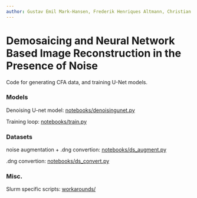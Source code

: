 ```yaml
---
author: Gustav Emil Mark-Hansen, Frederik Henriques Altmann, Christian Igel & Ankit Kariryaa
---
```

# Demosaicing and Neural Network Based Image Reconstruction in the Presence of Noise

Code for generating CFA data, and training U-Net models.


### Models
Denoising U-net model: [notebooks/denoisingunet.py](notebooks/denoisingunet.py)

Training loop: [notebooks/train.py](notebooks/train.py)

### Datasets
noise augmentation + .dng convertion: [notebooks/ds_augment.py](notebooks/ds_augment.py)

.dng convertion: [notebooks/ds_convert.py](notebooks/ds_convert.py)

### Misc.
Slurm specific scripts: [workarounds/](workarounds/)
